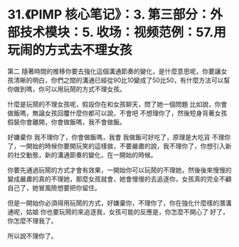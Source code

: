 # 31.《PIMP 核心笔记》：3. 第三部分：外部技术模块：5. 收场：视频范例：57.用玩闹的方式去不理女孩

第二 隨著時間的推移你要去強化這個溝通節奏的變化，是什麼意思呢，你要讓女孩清晰的明白，你們之間的溝通已經從90比10變成了50比50，有什麼方法可以幫你做到嗎，你可以用玩鬧的方式不理女孩。

什麼是玩鬧的不理女孩呢，假設你在和女孩聊天，問了她一個問題 比如說，你會做飯嗎，無論女孩回覆什麼你都可以說，不會吧 不想理你了，然後短身背著女孩 假裝你會離開，你會做飯嗎，我不會做飯。

好嫌棄你 我不理你了，你會做飯嗎，我會 我做飯可好吃了，原理是大吃貨 不理你了，一開始的時候你要開玩笑的這樣做，不要嚴肅的說，我不理你了，你想引入新的社交動態，新的溝通節奏的變化，在一開始的時候。

你要先通過玩鬧的方式才會有效果，一開始你可以玩鬧的不理她，然後後來慢慢的變成嚴肅的真的不理她，那麼女孩就會，她會慢慢的去追逐你，女孩真的完全不顧自己了，她冒風險想要把你留住。

但是一開始你必須得用玩鬧的方式，好嫌棄你，不理你了，你在強化什麼樣的潛溝通呢，姑娘 你也要玩鬧的來追逐我，女孩可能的反應是，你怎麼不開心了 好了，你怎麼不理我了。

所以說不理你了。
